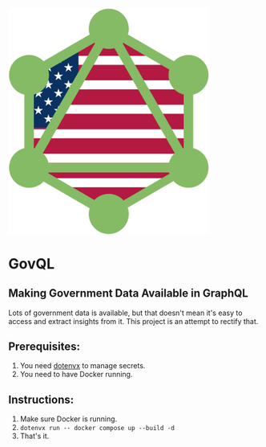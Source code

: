 <img
  src="./govql-logo.svg" 
  alt="GovQL Logo - American flag cut-out behind a GraphQL logo rendered in dollar bill green, because I'm subtle" 
  width="400"/>

# GovQL
## Making Government Data Available in GraphQL

Lots of government data is available, but that doesn't mean it's easy to access
and extract insights from it. This project is an attempt to rectify that.

## Prerequisites:

1. You need [dotenvx](https://dotenvx.com/docs/install) to manage secrets.
2. You need to have Docker running.

## Instructions:

1. Make sure Docker is running.
2. `dotenvx run -- docker compose up --build -d`
3. That's it.